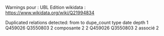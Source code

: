 Warnings pour : UBL
Edition wikidata : https://www.wikidata.org/wiki/Q21994834 

Duplicated relations detected:
     from       to dupe_count       type date depth
1 Q459026 Q3550803          2 composante <NA>     2
2 Q459026 Q3550803          2    associé <NA>     2 

